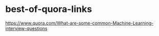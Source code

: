 # best-of-quora-links
https://www.quora.com/What-are-some-common-Machine-Learning-interview-questions
